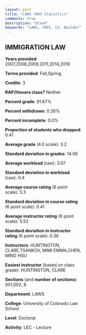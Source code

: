 ```yaml
---
layout: post
title: "LAWS 7065 Statistics"
comments: true
description: "blank"
keywords: "LAWS, 7065, CU, Boulder"
--- 
```

<head>
<script src="https://ajax.googleapis.com/ajax/libs/jquery/2.1.3/jquery.min.js"></script>
<script src="https://dl.dropboxusercontent.com/s/pc42nxpaw1ea4o9/highcharts.js?dl=0"></script>
<!-- <script src="../assets/js/highcharts.js"></script> -->
<style type="text/css">@font-face {
	font-family: "Bebas Neue";
	src: url(https://www.filehosting.org/file/details/544349/BebasNeue%20Regular.otf) format("opentype");
	}
	h1.Bebas { 
		font-family: "Bebas Neue", Verdana, Tahoma;
	}
</style>
</head>
<body>
	<div id="container" style="float: right; width: 45%; height: 88%; margin-left: 2.5%; margin-right: 2.5%;"></div>
	<script language="JavaScript">
		$(document).ready(function() {
		var chart = {type: 'column'};
		var title = {text: 'Grade Distribution'};
		var xAxis = {categories: ['A','B','C','D','F'],crosshair: true};
		var yAxis = {min: 0,title: {text: 'Percentage'}};
		var tooltip = {headerFormat: '<center><b><span style="font-size:20px">{point.key}</span></b></center>',
		               pointFormat: '<td style="padding:0"><b>{point.y:.1f}%</b></td>',
		               footerFormat: '</table>',shared: true,useHTML: true};
		var plotOptions = {column: {pointPadding: 0.0,borderWidth: 0}};  
		var credits = {enabled: false};var series= [{name: 'Percent',data: [27.88,62.5,9.62,0.0,0.0,]}];
		var json = {};
		json.chart = chart;
		json.title = title;
		json.tooltip = tooltip;
		json.xAxis = xAxis;
		json.yAxis = yAxis;  
		json.series = series;
		json.plotOptions = plotOptions;  
		json.credits = credits;
		$('#container').highcharts(json);
	});
	</script>
</body>
			   
## IMMIGRATION LAW

**Years provided**: 2007,2008,2009,2011,2014,2016

**Terms provided**: Fall,Spring

**Credits**: 3

**RAP/Honors class?** Neither

**Percent grade**: 91.67%

**Percent withdrawn**: 0.26%

**Percent incomplete**: 0.0%

**Proportion of students who dropped**: 0.41

**Average grade** (4.0 scale): 3.2

**Standard deviation in grades**: 14.06

**Average workload** (raw): 3.07

**Standard deviation in workload** (raw): 0.4

**Average course rating** (6 point scale): 5.3

**Standard deviation in course rating** (6 point scale): 0.41

**Average instructor rating** (6 point scale): 5.52

**Standard deviation in instructor rating** (6 point scale): 0.36

**Instructors**: HUNTINGTON, CLARE,TSANKOV, MIMI EMMA,CHEN, MING HSU

**Easiest instructor** (based on class grade): HUNTINGTON, CLARE

**Sections** (and **number of sections**): 001,002, 6

**Department**: LAWS

**College**: University of Colorado Law School

**Level**: Doctoral

**Activity**: LEC - Lecture